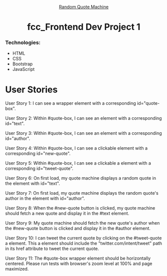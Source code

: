 <div align="center"><a href="https://koushik80.github.io/Random-Quote-Machine/">Random Quote Machine</a></div>
<h1 align="center">fcc_Frontend Dev Project 1</h1>
<h3 align="left">Technologies:</h3>
<ul>
<li>HTML</li>
<li>CSS</li>
<li>Bootstrap</li>
<li>JavaScript</li>
</ul>
<h1 align="left">User Stories</h1>
<p>User Story 1: I can see a wrapper element with a corresponding id="quote-box".</p>
<p>User Story 2: Within #quote-box, I can see an element with a corresponding id="text".</p>
<p>User Story 3: Within #quote-box, I can see an element with a corresponding id="author".</p>
<p>User Story 4: Within #quote-box, I can see a clickable element with a corresponding id="new-quote".</p>
<p>User Story 5: Within #quote-box, I can see a clickable a element with a corresponding id="tweet-quote".</p>
<p>User Story 6: On first load, my quote machine displays a random quote in the element with id="text".</p>
<p>User Story 7: On first load, my quote machine displays the random quote's author in the element with id="author".</p>
<p>User Story 8: When the #new-quote button is clicked, my quote machine should fetch a new quote and display it in the #text element.</p>
<p>User Story 9: My quote machine should fetch the new quote's author when the #new-quote button is clicked and display it in the #author element.</p>
<p>User Story 10: I can tweet the current quote by clicking on the #tweet-quote a element. This a element should include the "twitter.com/intent/tweet" path in its href attribute to tweet the current quote.</p>
<p>User Story 11: The #quote-box wrapper element should be horizontally centered. Please run tests with browser's zoom level at 100% and page maximized.</p>